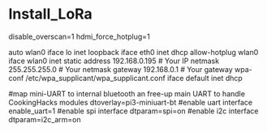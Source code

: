 # Install_LoRa

disable_overscan=1
hdmi_force_hotplug=1

auto wlan0
iface lo inet loopback
iface eth0 inet dhcp
allow-hotplug wlan0
iface wlan0 inet static
address 192.168.0.195 # Your IP
netmask 255.255.255.0 # Your netmask
gateway 192.168.0.1 # Your gateway
wpa-conf /etc/wpa_supplicant/wpa_supplicant.conf
iface default inet dhcp

#map mini-UART to internal bluetooth an free-up main UART to handle
CookingHacks modules
dtoverlay=pi3-miniuart-bt
#enable uart interface
enable_uart=1
#enable spi interface
dtparam=spi=on
#enable i2c interface
dtparam=i2c_arm=on

